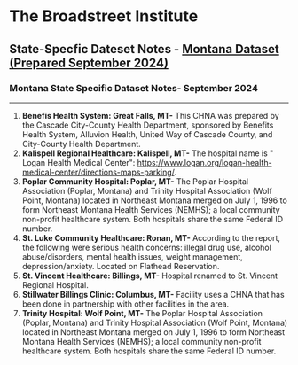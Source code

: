 # The Broadstreet Institute

## State-Specfic Dateset Notes - [Montana Dataset (Prepared September 2024)](https://github.com/BroadStreet-Health/Community-Health-Needs-Assessments)

### Montana State Specific Dataset Notes- September 2024

---

1. <strong> Benefis Health System: Great Falls, MT-</strong> This CHNA was prepared by the Cascade City-County Health Department, sponsored by Benefits Health System, Alluvion Health, United Way of Cascade County, and City-County Health Department.
1. <strong> Kalispell Regional Healthcare: Kalispell, MT-</strong> The hospital name is " Logan Health Medical Center": https://www.logan.org/logan-health-medical-center/directions-maps-parking/.
1. <strong> Poplar Community Hospital: Poplar, MT-</strong> The Poplar Hospital Association (Poplar, Montana) and Trinity Hospital Association (Wolf Point, Montana) located in Northeast Montana merged on July 1, 1996 to form Northeast Montana Health Services (NEMHS); a local community non-profit healthcare system. Both hospitals share the same Federal ID number.
1. <strong> St. Luke Community Healthcare: Ronan, MT-</strong> According to the report, the following were serious health concerns: illegal drug use, alcohol abuse/disorders, mental health issues, weight management, depression/anxiety. Located on Flathead Reservation.
1. <strong> St. Vincent Healthcare: Billings, MT-</strong> Hospital renamed to St. Vincent Regional Hospital.
1. <strong> Stillwater Billings Clinic: Columbus, MT-</strong> Facility uses a CHNA that has been done in partnership with other facilities in the area.
1. <strong> Trinity Hospital: Wolf Point, MT-</strong> The Poplar Hospital Association (Poplar, Montana) and Trinity Hospital Association (Wolf Point, Montana) located in Northeast Montana merged on July 1, 1996 to form Northeast Montana Health Services (NEMHS); a local community non-profit healthcare system. Both hospitals share the same Federal ID number.
